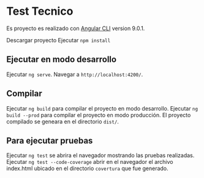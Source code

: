 # Test Tecnico

Es proyecto es realizado con [Angular CLI](https://github.com/angular/angular-cli) version 9.0.1.

Descargar proyecto
Ejecutar `npm install`

## Ejecutar en modo desarrollo

Ejecutar `ng serve`. Navegar a `http://localhost:4200/`.

## Compilar

Ejecutar `ng build` para compilar el proyecto en modo desarrollo.
Ejecutar `ng build --prod` para compilar el proyecto en modo producción.
El proyecto compilado se geneara en el directorio `dist/`.

## Para ejecutar pruebas

Ejecutar `ng test` se abrira el navegador mostrando las pruebas realizadas.
Ejecutar `ng test --code-coverage` abrir en el navegador el archivo index.html ubicado en el directorio `covertura` que fue generado.
